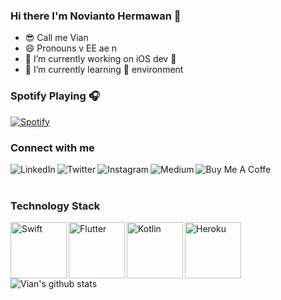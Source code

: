 ### Hi there I'm Novianto Hermawan 👋

- 😎 Call me Vian
- 😄 Pronouns v EE ae n
- 🔭 I’m currently working on iOS dev 
- 🌱 I’m currently learning  environment

### Spotify Playing 🎧
[![Spotify](https://spotgit.glamvian.vercel.app/api/spotify)](https://open.spotify.com/user/vos1qop9z47veyd7uj9axuurz)

### Connect with me 
[<img align="left" alt="LinkedIn" src="https://img.shields.io/badge/linkedin-%230077B5.svg?&style=for-the-badge&logo=linkedin&logoColor=white" />][linkedin]
[<img align="left" alt="Twitter" src="https://img.shields.io/badge/Twitter-1DA1F2?style=for-the-badge&logo=twitter&logoColor=white" />][twitter]
[<img align="left" alt="Instagram" src="https://img.shields.io/badge/Instagram-E4405F?style=for-the-badge&logo=instagram&logoColor=white" />][instagram]
[<img align="left" alt="Medium" src="https://img.shields.io/badge/Medium-12100E?style=for-the-badge&logo=medium&logoColor=white" />][medium]
[<img align="left" alt="Buy Me A Coffe" src="https://img.shields.io/badge/-buy_me_a%C2%A0coffee-gray?logo=buy-me-a-coffee" />][BMC]


<br />
<br />

### Technology Stack 
<img align="left" alt="Swift" width="90px" src="https://img.shields.io/badge/Swift-FA7343?style=for-the-badge&logo=swift&logoColor=white" />
<img align="left" alt="Flutter" width="90px" src="https://img.shields.io/badge/Flutter-02569B?style=for-the-badge&logo=flutter&logoColor=white" />
<img align="left" alt="Kotlin" width="90px" src="https://img.shields.io/badge/Kotlin-0095D5?&style=for-the-badge&logo=kotlin&logoColor=white" />
<img align="left" alt="Heroku" width="90px" src="https://img.shields.io/badge/Heroku-430098?style=for-the-badge&logo=heroku&logoColor=white" />

<br />
<br />

![Vian's github stats](https://github-readme-stats.vercel.app/api?username=nvnthermawan12&count_private=true&show_icons=true&theme=vue)


[linkedin]: https://www.linkedin.com/in/novianto-hermawan-36a522172/
[twitter]: https://twitter.com/nvnthermawan12
[instagram]: https://www.instagram.com/nvnthermawan12/
[medium]: https://medium.com/@nvnthermawan12
[BMC]: https://www.buymeacoffee.com/nvnthermawan12

